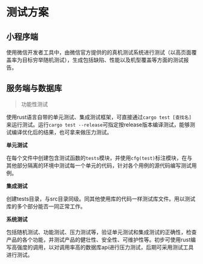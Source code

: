 # 测试方案



## 小程序端

使用微信开发者工具中，由微信官方提供的的真机测试系统进行测试（以高页面覆盖率为目标穷举随机测试），生成包括缺陷、性能以及机型覆盖等方面的测试报告。



## 服务端与数据库

> 功能性测试

使用rust语言自带的单元测试、集成测试框架，可直接通过`cargo test [查找名]`来运行测试。运行`cargo test --release`可指定按release版本编译测试，能够测试编译优化后的结果，也可拿来做压力测试。

**单元测试**

在每个文件中创建包含测试函数的`tests`模块，并使用`cfg(test)`标注模块，在与其他部分隔离的环境中测试每一个单元的代码，针对各个用例的源代码编写测试用例。

**集成测试**

创建tests目录，与src目录同级。同其他使用库的代码一样测试库文件。用以测试库的多个部分能否一同正常工作。

**系统测试**

包括随机测试、功能测试、压力测试等，验证单元测试和集成测试的正确性，检查产品的各个功能，并测试产品的健壮性、安全性、可维护性等。初步可使用rust编写高强度的调用，以对调用率高的数据库api进行压力测试，后期可采用测试工具进行测试。



 